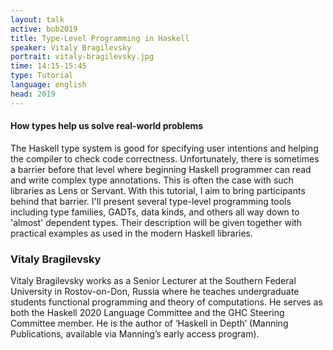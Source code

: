 ```yaml
---
layout: talk
active: bob2019
title: Type-Level Programming in Haskell
speaker: Vitaly Bragilevsky
portrait: vitaly-bragilevsky.jpg
time: 14:15-15:45
type: Tutorial
language: english
head: 2019
---
```


#### How types help us solve real-world problems

The Haskell type system is good for specifying user intentions and
helping the compiler to check code correctness. Unfortunately, there
is sometimes a barrier before that level where beginning Haskell
programmer can read and write complex type annotations. This is often
the case with such libraries as Lens or Servant. With this tutorial, I
aim to bring participants behind that barrier. I'll present several
type-level programming tools including type families, GADTs, data
kinds, and others all way down to 'almost' dependent types. Their
description will be given together with practical examples as used in
the modern Haskell libraries.

### Vitaly Bragilevsky

Vitaly Bragilevsky works as a Senior Lecturer at the Southern Federal
University in Rostov-on-Don, Russia where he teaches undergraduate
students functional programming and theory of computations. He serves
as both the Haskell 2020 Language Committee and the GHC Steering
Committee member. He is the author of ‘Haskell in Depth’ (Manning
Publications, available via Manning’s early access program).
